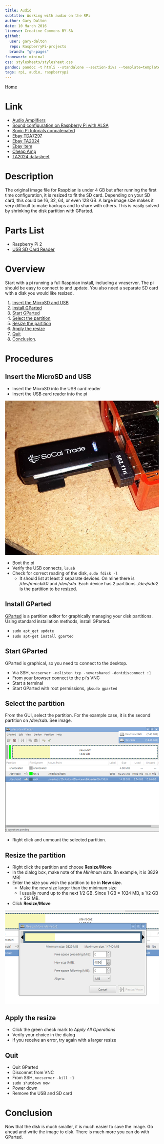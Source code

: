 ```yaml
---
title: Audio
subtitle: Working with audio on the RPi
author: Gary Dalton
date: 10 March 2016
license: Creative Commons BY-SA
github:
  user: gary-dalton
  repo: RaspberryPi-projects
  branch: "gh-pages"
framework: minimal
css: stylesheets/stylesheet.css
pandoc: pandoc -t html5 --standalone --section-divs --template=template_github.html audio.md -o audio.html
tags: rpi, audio, raspberrypi
---
```

[Home](index.html)

# Link

+ [Audio Amplifiers](http://www.techlib.com/electronics/audioamps.html)
+ [Sound configuration on Raspberry Pi with ALSA](http://blog.scphillips.com/posts/2013/01/sound-configuration-on-raspberry-pi-with-alsa/)
+ [Sonic Pi tutorials concatenated](https://gist.github.com/jwinder/e59be201082cca694df9)
+ [Ebay TDA7297](http://www.ebay.com/sch/Amplifier-Parts-Components-/122649/i.html?_from=R40&_nkw=TDA7297&_sop=15)
+ [Ebay TA2024](http://www.ebay.com/sch/i.html?_from=R40&_sacat=0&_nkw=TA2024&_sop=15)
+ [Ebay item](http://www.ebay.com/itm/MKll-Tripath-TA2024-Fully-Finished-Tested-PCB-2x15-Watt-/230575666786?hash=item35af617662:m:m21PYRKhdgW-zoRvP8glhKQ)
+ [Cheap Amp](http://www.instructables.com/id/Cheap-215W-amp-class-T/?ALLSTEPS)
+ [TA2024 datasheet](http://www.parts-express.com/pedocs/manuals/320-600-parts-express-ta2024-manual.pdf)


# Description

The original image file for Raspbian is under 4 GB but after running the first time configuration, it is resized to fit the SD card. Depending on your SD card, this could be 16, 32, 64, or even 128 GB. A large image size makes it very difficult to make backups and to share with others. This is easily solved by shrinking the disk partition with GParted.

# Parts List

+ Raspberry Pi 2
+ [USB SD Card Reader](http://www.amazon.com/s/?ie=UTF8&keywords=usb+sd+card+adaptor)

# Overview

Start with a pi running a full Raspbian install, including a vncserver. The pi should be easy to connect to and update. You also need a separate SD card with a disk you would like resized.

1. [Insert the MicroSD and USB](#1)
2. [Install GParted](#2)
3. [Start GParted](#3)
4. [Select the partition](#4)
5. [Resize the partition](#5)
6. [Apply the resize](#6)
7. [Quit](#7)
8. [Conclusion](#Conclusion).

# Procedures

## <a name="1"></a>Insert the MicroSD and USB

+ Insert the MicroSD into the USB card reader
+ Insert the USB card reader into the pi

![Inserted USB Card Reader](images/usb_card_reader.jpg)

+ Boot the pi
+ Verify the USB connects, `lsusb`
+ Check for correct reading of the disk, `sudo fdisk -l`
    - It should list at least 2 separate devices. On mine there is _/dev/mmcblk0_ and _/dev/sda_. Each device has 2 partitions. _/dev/sda2_ is the partition to be resized.

## <a name="2"></a>Install GParted

[GParted](http://gparted.org/) is a partition editor for graphically managing your disk partitions. Using standard installation methods, install GParted.

+ `sudo apt_get update`
+ `sudo apt-get install gparted`

## <a name="3"></a>Start GParted

GParted is graphical, so you need to connect to the desktop.

+ Via SSH, `vncserver -nolisten tcp -nevershared -dontdisconnect :1`
+ From your browser connect to the pi's VNC
+ Start a terminal
+ Start GParted with root permissions, `gksudo gparted`

## <a name="4"></a>Select the partition

From the GUI, select the partition. For the example case, it is the second partition on _/dev/sda_. See image.

![GParted, select device](images/gpart_select_dev.png)

+ Right click and unmount the selected partition.

## <a name="5"></a>Resize the partition

+ Right click the partition and choose **Resize/Move**
+ In the dialog box, make note of the _Minimum size_. (In example, it is 3829 MB)
+ Enter the size you wish the partition to be in **New size**.
    - Make the new size larger than the minimum size
    - I usually round up to the next 1/2 GB. Since 1 GB = 1024 MB, a 1/2 GB =  512 MB.
+ Click **Resize/Move**

![GParted, resize dialog](images/gpart_resize.png)

## <a name="6"></a>Apply the resize

+ Click the green check mark to _Apply All Operations_
+ Verify your choice in the dialog
+ If you receive an error, try again with a larger resize

## <a name="7"></a>Quit

+ Quit GParted
+ Disconnet from VNC
+ From SSH, `vncserver -kill :1`
+ `sudo shutdown now`
+ Power down
+ Remove the USB and SD card

# <a name="Conclusion"></a>Conclusion

Now that the disk is much smaller, it is much easier to save the image. Go ahead and write the image to disk. There is much more you can do with GParted.
